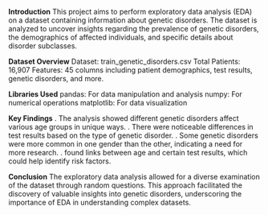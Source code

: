 **Introduction**
This project aims to perform exploratory data analysis (EDA) on a dataset containing information about genetic disorders. The dataset is analyzed to uncover insights regarding the prevalence of genetic disorders, the demographics of affected individuals, and specific details about disorder subclasses.

**Dataset Overview**
Dataset: train_genetic_disorders.csv
Total Patients: 16,907
Features: 45 columns including patient demographics, test results, genetic disorders, and more.

**Libraries Used**
pandas: For data manipulation and analysis
numpy: For numerical operations
matplotlib: For data visualization

**Key Findings**
. The analysis showed different genetic disorders affect various age groups in unique ways.
. There were noticeable differences in test results based on the type of genetic disorder.
. Some genetic disorders were more common in one gender than the other, indicating a need for more research.
. found links between age and certain test results, which could help identify risk factors.

**Conclusion**
The exploratory data analysis allowed for a diverse examination of the dataset through random questions. This approach facilitated the discovery of valuable insights into genetic disorders, underscoring the importance of EDA in understanding complex datasets.
